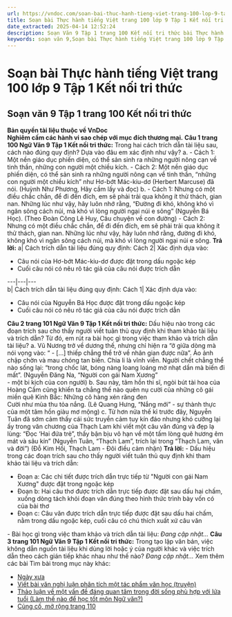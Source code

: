 ```yaml
---
url: https://vndoc.com/soan-bai-thuc-hanh-tieng-viet-trang-100-lop-9-tap-1-ket-noi-tri-thuc-321673
title: Soạn bài Thực hành tiếng Việt trang 100 lớp 9 Tập 1 Kết nối tri thức - VnDoc.com
date_extracted: 2025-04-14 12:52:24
description: Soạn Văn 9 Tập 1 trang 100 Kết nối tri thức bài Thực hành tiếng Việt gồm phần trả lời chi tiết, đầy đủ, bám sát các câu hỏi, yêu cầu trong SGK (chỉ có trên VnDoc). Mời các bạn tham khảo.
keywords: soạn văn 9,Soạn bài Thực hành tiếng Việt trang 100 lớp 9 Tập 1 Kết nối tri thức,Soạn bài Thực hành tiếng Việt lớp 9 trang 100 Tập 1 Kết nối tri thức,soạn văn 9 Tập 1 trang 100 Kết nối tri thức,Thực hành tiếng Việt trang 100 lớp 9 Tập 1 Kết nối tri thức,Thực hành tiếng Việt lớp 9 trang 100 Tập 1 Kết nối tri thức,văn 9,ngữ văn 9,soạn văn 9 kết nối tri thức,soạn văn 9 tập 1,giải văn 9,soạn ngữ văn 9,giải ngữ văn 9,giải sgk ngữ văn 9
---
```


# Soạn bài Thực hành tiếng Việt trang 100 lớp 9 Tập 1 Kết nối tri thức
## **Soạn văn 9 Tập 1 trang 100 Kết nối tri thức**
**Bản quyền tài liệu thuộc về VnDoc**  
**Nghiêm cấm các hành vi sao chép với mục đích thương mại.**
**Câu 1 trang 100 Ngữ Văn 9 Tập 1 Kết nối tri thức:** Trong hai cách trích dẫn tài liệu sau, cách nào đúng quy định? Dựa vào đâu em xác định như vậy?
a.
\- Cách 1: Một nền giáo dục phiến diện, có thể sản sinh ra những người nông cạn về tinh thần, những con người một chiều kích.
\- Cách 2: Một nền giáo dục phiến diện, có thể sản sinh ra những người nông cạn về tinh thần, “những con người một chiều kích” như Hơ-bớt Mác-kiu-dơ \(Herbert Marcuse\) đã nói.
\(Huỳnh Như Phương, Hãy cầm lấy và đọc\)
b.
\- Cách 1: Nhưng có một điều chắc chắn, để đi đến đích, em sẽ phải trải qua không ít thử thách, gian nan. Những lúc như vậy, hãy luôn nhớ rằng, “Đường đi khó, không khó vì ngăn sông cách núi, mà khó vì lòng người ngại núi e sông” \(Nguyễn Bá Học\).
\(Theo Đoàn Công Lê Huy, Câu chuyện về con đường\)
\- Cách 2: Nhưng có một điều chắc chắn, để đi đến đích, em sẽ phải trải qua không ít thử thách, gian nan. Những lúc như vậy, hãy luôn nhớ rằng, đường đi khó, không khó vì ngăn sông cách núi, mà khó vì lòng người ngại núi e sông.
**Trả lời:**
a| Cách trích dẫn tài liệu đúng quy định: Cách 2| Xác định dựa vào:
  * Câu nói của Hơ-bớt Mác-kiu-dơ được đặt trong dấu ngoặc kép
  * Cuối câu nói có nêu rõ tác giả của câu nói được trích dẫn

---|---|---  
b| Cách trích dẫn tài liệu đúng quy định: Cách 1| Xác định dựa vào:
  * Câu nói của Nguyễn Bá Học được đặt trong dấu ngoặc kép
  * Cuối câu nói có nêu rõ tác giả của câu nói được trích dẫn

**Câu 2 trang 101 Ngữ Văn 9 Tập 1 Kết nối tri thức:** Dấu hiệu nào trong các đoạn trích sau cho thấy người viết tuân thủ quy định khi tham khảo tài liệu và trích dẫn? Từ đó, em rút ra bài học gì trong việc tham khảo và trích dẫn tài liệu?
a. Vũ Nương trở về dương thế, nhưng chỉ hiện ra “ở giữa dòng mà nói vọng vào: “ - \[…\] thiếp chẳng thể trở về nhân gian được nữa”. Ảo ảnh chập chờn và mau chóng tan biến. Chia li là vĩnh viễn. Người chết chẳng thể nào sống lại: “trong chốc lát, bóng nàng loang loáng mờ nhạt dần mà biến đi mất”.
\(Nguyễn Đăng Na, “Người con gái Nam Xương”   
\- một bi kịch của con người\)
b. Sau này, tâm hồn thi sĩ, ngòi bút tài hoa của Hoàng Cầm cũng khiến ta chẳng thế nào quên nụ cười của những cô gái miền quê Kinh Bắc:
Những cô hàng xén răng đen  
Cười như mùa thu tỏa nắng.
\(Lê Quang Hưng, “Nắng mới” - sự thành thực   
của một tâm hồn giàu mơ mộng\)
c. Từ hơn nửa thế kỉ trước đây, Nguyễn Tuân đã sớm cảm thấy cái sức truyền cảm tuy kín đáo nhưng khó cưỡng lại ấy trong văn chương của Thạch Lam khi viết một câu văn đúng và đẹp lạ lùng: “Đọc ‘Hai đứa trẻ”, thấy bận bịu vô hạn về một tấm lòng quê hương êm mát và sâu kín” \(Nguyễn Tuân, “Thạch Lam”, trích lại trong “Thạch Lam, văn và đời”\)
\(Đỗ Kim Hồi, Thạch Lam - Đôi điều cảm nhận\)
**Trả lời:**
\- Dấu hiệu trong các đoạn trích sau cho thấy người viết tuân thủ quy định khi tham khảo tài liệu và trích dẫn:
  * Đoạn a: Các chi tiết được trích dẫn trực tiếp từ "Người con gái Nam Xương" được đặt trong ngoặc kép
  * Đoạn b: Hai câu thơ được trích dẫn trực tiếp được đặt sau dấu hai chấm, xuống dòng tách khỏi đoạn văn đúng theo hình thức trình bày vốn có của bài thơ
  * Đoạn c: Câu văn được trích dẫn trực tiếp được đặt sau dấu hai chấm, nằm trong dấu ngoặc kép, cuối câu có chú thích xuất xứ câu văn

\- Bài học gì trong việc tham khảo và trích dẫn tài liệu: _Đang cập nhật..._
**Câu 3 trang 101 Ngữ Văn 9 Tập 1 Kết nối tri thức:** Trong tạo lập văn bản, việc không dẫn nguồn tài liệu khi dùng lời hoặc ý của người khác và việc trích dẫn theo cách gián tiếp khác nhau như thế nào?
_Đang cập nhật..._
Xem thêm các bài Tìm bài trong mục này khác:
  * [Ngày xưa](</soan-bai-ngay-xua-lop-9-ket-noi-tri-thuc-321675>)
  * [Viết bài văn nghị luận phân tích một tác phẩm văn học \(truyện\)](</soan-bai-viet-bai-van-nghi-luan-phan-tich-mot-tac-pham-van-hoc-truyen-lop-9-ket-noi-tri-thuc-321680>)
  * [Thảo luận về một vấn đề đáng quan tâm trong đời sống phù hợp với lứa tuổi \(Làm thế nào để học tốt môn Ngữ văn?\)](</soan-bai-thao-luan-ve-mot-van-de-dang-quan-tam-trong-doi-song-phu-hop-voi-lua-tuoi-lam-the-nao-de-hoc-tot-mon-ngu-van-lop-9-ket-noi-tri-thuc-321681>)
  * [Củng cố, mở rộng trang 110](</soan-bai-cung-co-mo-rong-trang-110-lop-9-tap-1-ket-noi-tri-thuc-321687>)

